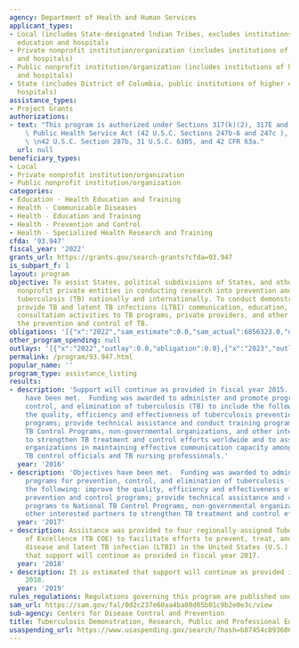 ```yaml
---
agency: Department of Health and Human Services
applicant_types:
- Local (includes State-designated lndian Tribes, excludes institutions of higher
  education and hospitals
- Private nonprofit institution/organization (includes institutions of higher education
  and hospitals)
- Public nonprofit institution/organization (includes institutions of higher education
  and hospitals)
- State (includes District of Columbia, public institutions of higher education and
  hospitals)
assistance_types:
- Project Grants
authorizations:
- text: "This program is authorized under Sections 317(k)(2), 317E and 318c of the\
    \ Public Health Service Act (42 U.S.C. Sections 247b-6 and 247c ), as amended.\
    \ \n42 U.S.C. Section 287b, 31 U.S.C. 6305, and 42 CFR 63a."
  url: null
beneficiary_types:
- Local
- Private nonprofit institution/organization
- Public nonprofit institution/organization
categories:
- Education - Health Education and Training
- Health - Communicable Diseases
- Health - Education and Training
- Health - Prevention and Control
- Health - Specialized Health Research and Training
cfda: '93.947'
fiscal_year: '2022'
grants_url: https://grants.gov/search-grants?cfda=93.947
is_subpart_f: 1
layout: program
objective: To assist States, political subdivisions of States, and other public and
  nonprofit private entities in conducting research into prevention and control of
  tuberculosis (TB) nationally and internationally. To conduct demonstration projects,
  provide TB and latent TB infections (LTBI) communication, education, training, medical
  consultation activities to TB programs, private providers, and other partners for
  the prevention and control of TB.
obligations: '[{"x":"2022","sam_estimate":0.0,"sam_actual":6856323.0,"usa_spending_actual":6855449.58},{"x":"2023","sam_estimate":5328040.0,"sam_actual":0.0,"usa_spending_actual":6174228.88},{"x":"2024","sam_estimate":5328040.0,"sam_actual":0.0,"usa_spending_actual":5242954.66}]'
other_program_spending: null
outlays: '[{"x":"2022","outlay":0.0,"obligation":0.0},{"x":"2023","outlay":7189445.13,"obligation":10571244.0},{"x":"2024","outlay":0.0,"obligation":0.0}]'
permalink: /program/93.947.html
popular_name: ''
program_type: assistance_listing
results:
- description: 'Support will continue as provided in fiscal year 2015. Objectives
    have been met.  Funding was awarded to administer and promote programs for prevention,
    control, and elimination of tuberculosis (TB) to include the following: improve
    the quality, efficiency and effectiveness of tuberculosis prevention and control
    programs; provide technical assistance and conduct training programs to National
    TB Control Programs, non-governmental organizations, and other interested partners
    to strengthen TB treatment and control efforts worldwide and to assist domestic
    organizations in maintaining effective communication capacity among the nation''s
    TB control officials and TB nursing professionals.'
  year: '2016'
- description: 'Objectives have been met.  Funding was awarded to administer and promote
    programs for prevention, control, and elimination of tuberculosis (TB) to include
    the following: improve the quality, efficiency and effectiveness of tuberculosis
    prevention and control programs; provide technical assistance and conduct training
    programs to National TB Control Programs, non-governmental organizations, and
    other interested partners to strengthen TB treatment and control efforts worldwide.'
  year: '2017'
- description: Assistance was provided to four regionally-assigned Tuberculosis Centers
    of Excellence (TB COE) to facilitate efforts to prevent, treat, and control TB
    disease and latent TB infection (LTBI) in the United States (U.S.).  It is estimated
    that support will continue as provided in fiscal year 2017.
  year: '2018'
- description: It is estimated that support will continue as provided in fiscal year
    2018.
  year: '2019'
rules_regulations: Regulations governing this program are published under 42 CFR 51b.
sam_url: https://sam.gov/fal/0d2c237e60aa4ba08d05b01c9b2e0e3c/view
sub-agency: Centers for Disease Control and Prevention
title: Tuberculosis Demonstration, Research, Public and Professional Education
usaspending_url: https://www.usaspending.gov/search/?hash=b87454c893606cd7a79743fae3d61f1e
---
```

